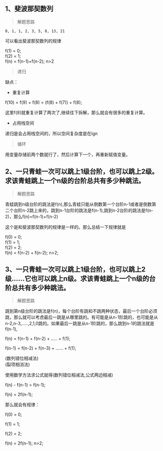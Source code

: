 ## 1、斐波那契数列

>解题思路
```
0, 1, 1, 2, 3, 5, 8, 13, 21
```
可以看出斐波那契数列的规律

f(1) = 0;   
f(2) = 1;   
f(n) = f(n-1)+f(n-2); n>2   

>递归

缺点：

* 重复计算

f(10) = f(9) + f(8) =  (f(8) + f(7)) + f(8);

这里f(8)就重复计算了两次了,继续往下拆解，那么就会有很多的重复计算。

* 占用栈空间

递归是会占用栈空间的，所以空间复杂度是在lgn


>循环

用变量存储前两个数就行了，然后计算下一个，再重新赋值变量。

## 2、一只青蛙一次可以跳上1级台阶，也可以跳上2级。求该青蛙跳上一个n级的台阶总共有多少种跳法。

>解题思路

青蛙跳到n级台阶的跳法是f(n),那么青蛙只能从倒数第一个台阶n-1或者是倒数第二个台阶n-2跳上来的，跳到n-1台阶的跳法是f(n-1),跳到n-2台阶的跳法是f(n-2)，那么f(n)=f(n-1)+f(n-2)

这个是和斐波那契数列的规律是一样的。那么总结一下规律就是

f(0) = 0;   
f(1) = 1;   
f(2) = 2;   
f(n) = f(n-2) + f(n-2); n>2;    

## 3、一只青蛙一次可以跳上1级台阶，也可以跳上2级……它也可以跳上n级。求该青蛙跳上一个n级的台阶总共有多少种跳法。

>解题思路

跳到第n级台阶的跳法是f(n)，每个台阶有跳和不跳两种状态，最后一个台阶必须跳，那么就可以考虑最后一跳是从哪里跳的。有可能是从n-1阶跳的，也可能是从n-2,n-3,.....,2,1,0跳的。如果最后一跳是从n-1阶跳的，那么跳到n-1的跳法就是f(n-1),

f(n) = f(n-1) + f(n-2) + ..... + f(1);

f(n-1) = f(n-2) + f(n-3) + ...... + f(1);

(数列错位相减法)    
(裂项相消法)    

使用数学方法求公式就得(数列错位相减法,公式两边相减)

f(n) - f(n-1) = f(n-1);

f(n) = 2f(n-1);

那么就会有规律：

f(0) = 0;

f(1) = 1;

f(2) = 2;

f(n) = 2f(n-1); n>2;
